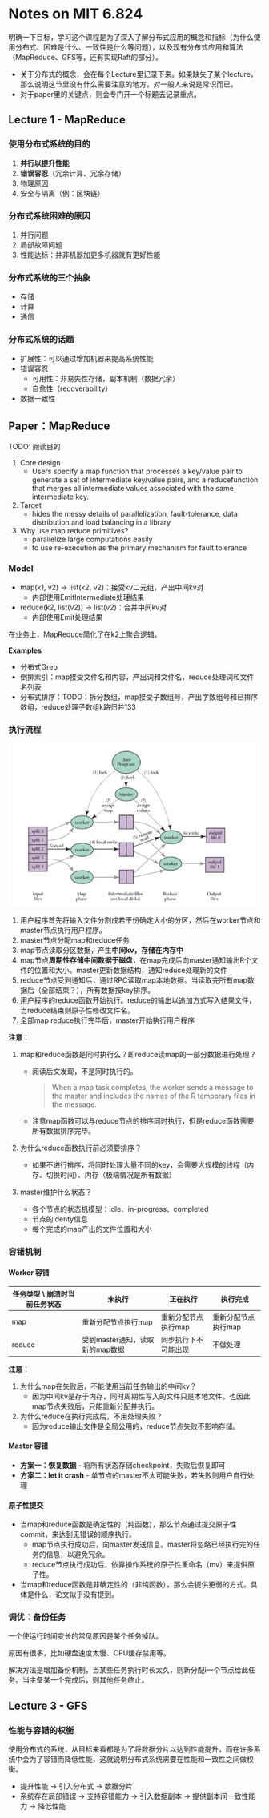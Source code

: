 # Notes on MIT 6.824

明确一下目标，学习这个课程是为了深入了解分布式应用的概念和指标（为什么使用分布式、困难是什么、一致性是什么等问题），以及现有分布式应用和算法（MapReduce、GFS等，还有实现Raft的部分）。

- 关于分布式的概念，会在每个Lecture里记录下来。如果缺失了某个lecture，那么说明这节里没有什么需要注意的地方，对一般人来说是常识而已。
- 对于paper里的关键点，则会专门开一个标题去记录重点。



## Lecture 1 - MapReduce





### 使用分布式系统的目的

1. **并行以提升性能**
2. **错误容忍**（冗余计算、冗余存储）
3. 物理原因
4. 安全与隔离（例：区块链）



### 分布式系统困难的原因

1. 并行问题
2. 局部故障问题
3. 性能达标：并非机器加更多机器就有更好性能



### 分布式系统的三个抽象

- 存储
- 计算
- 通信



### 分布式系统的话题

- 扩展性：可以通过增加机器来提高系统性能
- 错误容忍
  - 可用性：非易失性存储，副本机制（数据冗余）
  - 自愈性（recoverability）
- 数据一致性



## Paper：MapReduce

TODO: 阅读目的



1. Core design
   - Users specify a map function that processes a key/value pair to generate a set of intermediate key/value pairs, and a reducefunction that merges all intermediate values associated with the same intermediate key.
2. Target
   - hides the messy details of parallelization, fault-tolerance, data distribution and load balancing in a library
3. Why use map reduce primitives?
   - parallelize large computations easily
   - to use re-execution as the primary mechanism for fault tolerance



### Model

- map(k1, v2) -> list(k2, v2)：接受kv二元组，产出中间kv对
  - 内部使用EmitIntermediate处理结果
- reduce(k2, list(v2)) -> list(v2)：合并中间kv对
  - 内部使用Emit处理结果

在业务上，MapReduce简化了在k2上聚合逻辑。

**Examples**

- 分布式Grep
- 倒排索引：map接受文件名和内容，产出词和文件名，reduce处理词和文件名列表
- 分布式排序：TODO：拆分数组，map接受子数组号，产出字数组号和已排序数组，reduce处理子数组k路归并133



### 执行流程

![mapreduce](/static/image/2021-08-30/mapreduce.jpeg)

1. 用户程序首先将输入文件分割成若干份确定大小的分区，然后在worker节点和master节点执行用户程序。
2. master节点分配map和reduce任务
3. map节点读取分区数据，产生**中间kv，存储在内存中**
4. map节点**周期性存储中间数据于磁盘**，在map完成后向master通知输出R个文件的位置和大小。master更新数据结构，通知reduce处理新的文件
5. reduce节点受到通知后，通过RPC读取map本地数据。当读取完所有map数据后（全部结束？），所有数据按key排序。
6. 用户程序的reduce函数开始执行。reduce的输出以追加方式写入结果文件，当reduce结束则原子性修改文件名。
7. 全部map reduce执行完毕后，master开始执行用户程序

**注意**：

1. map和reduce函数是同时执行么？即reduce读map的一部分数据进行处理？

   - 阅读后文发现，不是同时执行的。

     > When a map task completes, the worker sends a message to the master and includes the names of the R temporary files in the message.

   - 注意map函数可以与reduce节点的排序同时执行，但是reduce函数需要所有数据排序完毕。

2. 为什么reduce函数执行前必须要排序？

   - 如果不进行排序，将同时处理大量不同的key，会需要大规模的线程（内存、切换时间）、内存（极端情况是所有数据）

3. master维护什么状态？

   - 各个节点的状态机模型：idle、in-progress、completed
   - 节点的identy信息
   - 每个完成的map产出的文件位置和大小



### 容错机制

#### Worker 容错

| 任务类型 \ 崩溃时当前任务状态 | 未执行                          | 正在执行             | 执行完成            |
| ----------------------------- | ------------------------------- | -------------------- | ------------------- |
| map                           | 重新分配节点执行map             | 重新分配节点执行map  | 重新分配节点执行map |
| reduce                        | 受到master通知，读取新的map数据 | 同步执行下不可能出现 | 不做处理            |

**注意**：

1. 为什么map在失败后，不能使用当前任务输出的中间kv？
   - 因为中间kv是存于内存，同时周期性写入的文件只是本地文件。也因此map节点失败后，只能重新分配并执行。
2. 为什么reduce在执行完成后，不用处理失败？
   - 因为reduce输出文件是全局公用的，reduce节点失败不影响存储。



#### Master 容错

- **方案一：恢复数据** - 将所有状态存储checkpoint，失败后恢复即可
- **方案二：let it crash** - 单节点的master不太可能失败，若失败则用户自行处理



#### 原子性提交

- 当map和reduce函数是确定性的（纯函数），那么节点通过提交原子性commit，来达到无错误的顺序执行。
  - map节点执行成功后，向master发送信息。master将忽略已经执行完的任务的信息，以避免冗余。
  - reduce节点执行成功后，依靠操作系统的原子性重命名（mv）来提供原子性。
- 当map和reduce函数是非确定性的（非纯函数），那么会提供更弱的方式。具体是什么，论文似乎没有提到。



### 调优：备份任务

一个使运行时间变长的常见原因是某个任务掉队。

原因有很多，比如硬盘速度太慢、CPU缓存禁用等。

解决方法是增加备份机制，当某些任务执行时长太久，则新分配i一个节点给此任务。当主备某一个完成后，则其他任务终止。



## Lecture 3 - GFS



### 性能与容错的权衡

使用分布式的系统，从目标来看都是为了将数据分片以达到性能提升，而在许多系统中会为了容错而降低性能，这就说明分布式系统需要在性能和一致性之间做权衡。

- 提升性能 -> 引入分布式 -> 数据分片
- 系统存在局部错误 -> 支持容错能力 -> 引入数据副本 -> 提供副本间一致性能力 -> 降低性能

